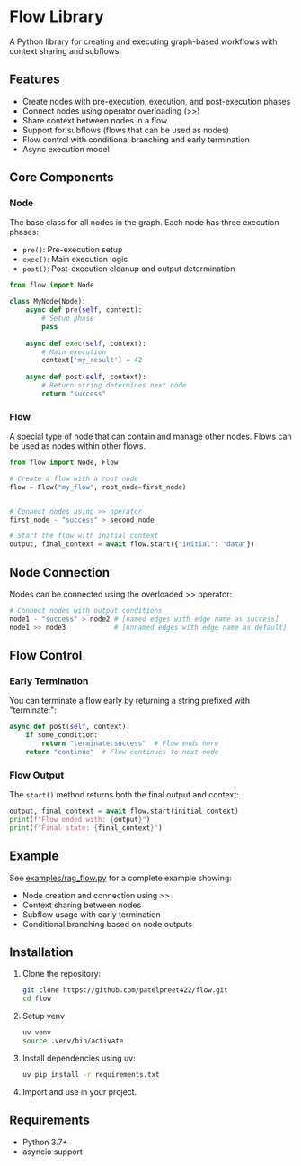# Flow Library

A Python library for creating and executing graph-based workflows with context sharing and subflows.

## Features

- Create nodes with pre-execution, execution, and post-execution phases
- Connect nodes using operator overloading (>>)
- Share context between nodes in a flow
- Support for subflows (flows that can be used as nodes)
- Flow control with conditional branching and early termination
- Async execution model

## Core Components

### Node

The base class for all nodes in the graph. Each node has three execution phases:
- `pre()`: Pre-execution setup
- `exec()`: Main execution logic
- `post()`: Post-execution cleanup and output determination

```python
from flow import Node

class MyNode(Node):
    async def pre(self, context):
        # Setup phase
        pass
        
    async def exec(self, context):
        # Main execution
        context['my_result'] = 42
        
    async def post(self, context):
        # Return string determines next node
        return "success"
```

### Flow

A special type of node that can contain and manage other nodes. Flows can be used as nodes within other flows.

```python
from flow import Node, Flow

# Create a flow with a root node
flow = Flow("my_flow", root_node=first_node)


# Connect nodes using >> operator
first_node - "success" > second_node

# Start the flow with initial context
output, final_context = await flow.start({"initial": "data"})
```

## Node Connection

Nodes can be connected using the overloaded >> operator:

```python
# Connect nodes with output conditions
node1 - "success" > node2 # [named edges with edge name as success]
node1 >> node3            # [unnamed edges with edge name as default]

```

## Flow Control

### Early Termination

You can terminate a flow early by returning a string prefixed with "terminate:":

```python
async def post(self, context):
    if some_condition:
        return "terminate:success"  # Flow ends here
    return "continue"  # Flow continues to next node
```

### Flow Output

The `start()` method returns both the final output and context:

```python
output, final_context = await flow.start(initial_context)
print(f"Flow ended with: {output}")
print(f"Final state: {final_context}")
```

## Example

See [examples/rag_flow.py](examples/rag_flow.py) for a complete example showing:
- Node creation and connection using >>
- Context sharing between nodes
- Subflow usage with early termination
- Conditional branching based on node outputs

## Installation

1. Clone the repository:
   ```bash
   git clone https://github.com/patelpreet422/flow.git
   cd flow
   ```
2. Setup venv
   ```bash
   uv venv
   source .venv/bin/activate
   ```
3. Install dependencies using uv:
   ```bash
   uv pip install -r requirements.txt
   ```
4. Import and use in your project.

## Requirements

- Python 3.7+
- asyncio support
